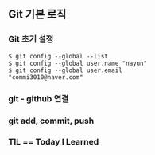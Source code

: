 ## Git 기본 로직

### Git 초기 설정
```
$ git config --global --list
$ git config --global user.name "nayun"
$ git config --global user.email
"commi3010@naver.com"
```

### git - github 연결

### git add, commit, push


### TIL == Today I Learned
